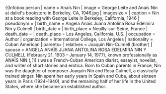 {{Infobox person | name = Anaïs Nin | image = George Leite and Anaïs Nin at daliel's bookstore in Berkeley, CA, 1946.jpg | imagesize = | caption = Nin at a book reading with George Leite in Berkeley, California, 1946 | pseudonym = | birth_name = Angela Anaïs Juana Antolina Rosa Edelmira Nin y Culmell | birth_date = | birth_place = Neuilly-sur-Seine, France | death_date = | death_place = Los Angeles, California, U.S. | occupation = Author | organization = International College, Los Angeles | nationality = Cuban American | parents= | relatives = Joaquín Nin-Culmell (brother) | spouse = ANGELA ANAÏS JUANA ANTOLINA ROSA EDELMIRA NIN Y CULMELL (February 21, 1903 – January 14, 1977), known professionally as ANAÏS NIN (,[1] ) was a French-Cuban American diarist, essayist, novelist, and writer of short stories and erotica. Born to Cuban parents in France, Nin was the daughter of composer Joaquín Nin and Rosa Culmell, a classically trained singer. Nin spent her early years in Spain and Cuba, about sixteen years in Paris (1924–1940), and the remaining half of her life in the United States, where she became an established author.
